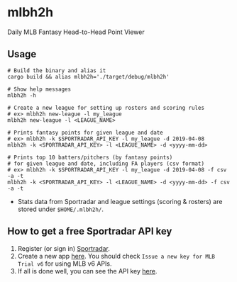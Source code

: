 # mlbh2h

Daily MLB Fantasy Head-to-Head Point Viewer

## Usage

```
# Build the binary and alias it
cargo build && alias mlbh2h='./target/debug/mlbh2h'

# Show help messages
mlbh2h -h

# Create a new league for setting up rosters and scoring rules
# ex> mlbh2h new-league -l my_league
mlbh2h new-league -l <LEAGUE_NAME>

# Prints fantasy points for given league and date
# ex> mlbh2h -k $SPORTRADAR_API_KEY -l my_league -d 2019-04-08
mlbh2h -k <SPORTRADAR_API_KEY> -l <LEAGUE_NAME> -d <yyyy-mm-dd>

# Prints top 10 batters/pitchers (by fantasy points) 
# for given league and date, including FA players (csv format)
# ex> mlbh2h -k $SPORTRADAR_API_KEY -l my_league -d 2019-04-08 -f csv -a -t
mlbh2h -k <SPORTRADAR_API_KEY> -l <LEAGUE_NAME> -d <yyyy-mm-dd> -f csv -a -t
```

- Stats data from Sportradar and league settings (scoring & rosters) are stored under `$HOME/.mlbh2h/`.

## How to get a free Sportradar API key

1. Register (or sign in) [Sportradar](https://developer.sportradar.com/).
2. Create a new app [here](https://developer.sportradar.com/apps/myapps). You should check `Issue a new key for MLB Trial v6` for using MLB v6 APIs.
3. If all is done well, you can see the API key [here](https://developer.sportradar.com/apps/mykeys).
